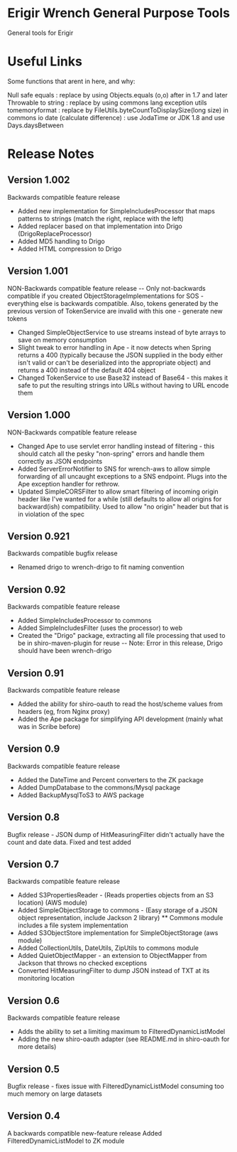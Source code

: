# Erigir Wrench General Purpose Tools

General tools for Erigir

# Useful Links

Some functions that arent in here, and why:

Null safe equals : replace by using Objects.equals (o,o) after in 1.7 and later
Throwable to string : replace by using commons lang exception utils
tomemoryformat : replace by FileUtils.byteCountToDisplaySize(long size) in commons io
date (calculate difference) : use JodaTime or JDK 1.8 and use Days.daysBetween

# Release Notes

## Version 1.002
Backwards compatible feature release
* Added new implementation for SimpleIncludesProcessor that maps patterns to strings (match the right, replace with the
left)
* Added replacer based on that implementation into Drigo (DrigoReplaceProcessor)
* Added MD5 handling to Drigo
* Added HTML compression to Drigo


## Version 1.001
NON-Backwards compatible feature release
-- Only not-backwards compatible if you created ObjectStorageImplementations for SOS - everything else is backwards 
compatible.  Also, tokens generated by the previous version of TokenService are invalid with this one - generate new
tokens
* Changed SimpleObjectService to use streams instead of byte arrays to save on memory consumption
* Slight tweak to error handling in Ape - it now detects when Spring returns a 400 (typically because the JSON supplied
in the body either isn't valid or can't be deserialized into the appropriate object) and returns a 400 instead of the
default 404 object
* Changed TokenService to use Base32 instead of Base64 - this makes it safe to put the resulting strings into URLs
without having to URL encode them

## Version 1.000
NON-Backwards compatible feature release
* Changed Ape to use servlet error handling instead of filtering - this should catch all the pesky "non-spring" errors
and handle them correctly as JSON endpoints
* Added ServerErrorNotifier to SNS for wrench-aws to allow simple forwarding of all uncaught exceptions to a SNS
endpoint.  Plugs into the Ape exception handler for rethrow.
* Updated SimpleCORSFilter to allow smart filtering of incoming origin header like I've wanted for a while (still
defaults to allow all origins for backward(ish) compatibility.  Used to allow "no origin" header but that is in 
violation of the spec

## Version 0.921
Backwards compatible bugfix release
* Renamed drigo to wrench-drigo to fit naming convention

## Version 0.92
Backwards compatible feature release
* Added SimpleIncludesProcessor to commons
* Added SimpleIncludesFilter (uses the processor) to web
* Created the "Drigo" package, extracting all file processing that used to be in shiro-maven-plugin for reuse
-- Note: Error in this release, Drigo should have been wrench-drigo

## Version 0.91
Backwards compatible feature release
* Added the ability for shiro-oauth to read the host/scheme values from headers (eg, from Nginx proxy)
* Added the Ape package for simplifying API development (mainly what was in Scribe before)

## Version 0.9
Backwards compatible feature release
* Added the DateTime and Percent converters to the ZK package
* Added DumpDatabase to the commons/Mysql package
* Added BackupMysqlToS3 to AWS package

## Version 0.8
Bugfix release - JSON dump of HitMeasuringFilter didn't actually have the count and date data.  Fixed and test added

## Version 0.7
Backwards compatible feature release
* Added S3PropertiesReader - (Reads properties objects from an S3 location) (AWS module)
* Added SimpleObjectStorage to commons - (Easy storage of a JSON object representation, include Jackson 2 library)
** Commons module includes a file system implementation
* Added S3ObjectStore implementation for SimpleObjectStorage (aws module)
* Added CollectionUtils, DateUtils, ZipUtils to commons module
* Added QuietObjectMapper - an extension to ObjectMapper from Jackson that throws no checked exceptions
* Converted HitMeasuringFilter to dump JSON instead of TXT at its monitoring location
 

## Version 0.6
Backwards compatible feature release
* Adds the ability to set a limiting maximum to FilteredDynamicListModel
* Adding the new shiro-oauth adapter (see README.md in shiro-oauth for more details)

## Version 0.5
Bugfix release - fixes issue with FilteredDynamicListModel consuming too much memory on large datasets

## Version 0.4
A backwards compatible new-feature release
Added FilteredDynamicListModel to ZK module

